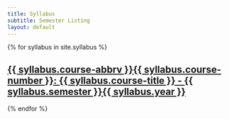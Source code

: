 ```yaml
---
title: Syllabus
subtitle: Semester Listing
layout: default
---
```

<div class="syllabus">
    {% for syllabus in site.syllabus %}
       <h2><a href="{{ syllabus.url | prepend: site.baseurl }}"><span class="syllabus-title">{{ syllabus.course-abbrv }}{{ syllabus.course-number }}</span>: <span class="syllabus-subtitle">{{ syllabus.course-title }} - {{ syllabus.semester }}{{ syllabus.year }}</span></a></h2>
    {% endfor %}
</div>
